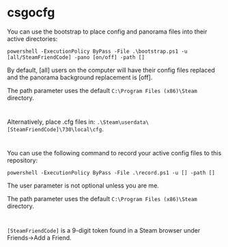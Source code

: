 # csgocfg

You can use the bootstrap to place config and panorama files into their active directories:

```
powershell -ExecutionPolicy ByPass -File .\bootstrap.ps1 -u [all/SteamFriendCode] -pano [on/off] -path []
```

By default, [all] users on the computer will have their config files replaced and the panorama background replacement is [off].

The path parameter uses the default ```C:\Program Files (x86)\Steam``` directory.

#

Alternatively, place .cfg files in: ```.\Steam\userdata\[SteamFriendCode]\730\local\cfg```.

#

You can use the following command to record your active config files to this repository:

```
powershell -ExecutionPolicy ByPass -File .\record.ps1 -u [] -path []
```

The user parameter is not optional unless you are me.

The path parameter uses the default ```C:\Program Files (x86)\Steam``` directory.

#

```[SteamFriendCode]``` is a 9-digit token found in a Steam browser under Friends->Add a Friend.
